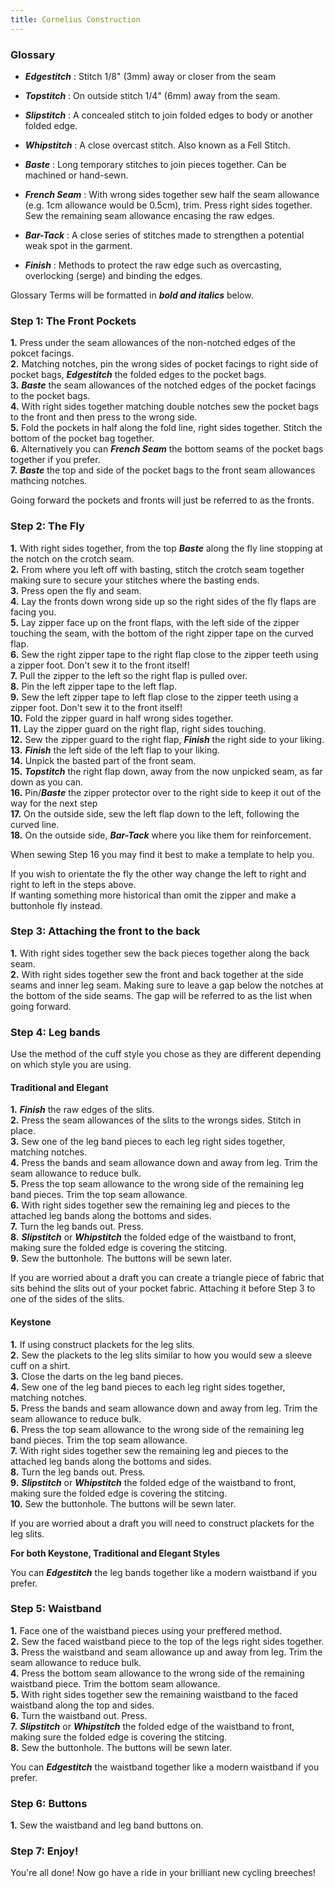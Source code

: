 ```yaml
---
title: Cornelius Construction
---
```


### Glossary
- ***Edgestitch*** : Stitch 1/8" (3mm) away or closer from the seam

- ***Topstitch*** : On outside stitch 1/4" (6mm) away from the seam.

- ***Slipstitch*** : A concealed stitch to join folded edges to body or another folded edge.

- ***Whipstitch*** : A close overcast stitch. Also known as a Fell Stitch.

- ***Baste*** : Long temporary stitches to join pieces together. Can be machined or hand-sewn.

- ***French Seam*** : With wrong sides together sew half the seam allowance (e.g. 1cm allowance would be 0.5cm), trim. Press right sides together. Sew the remaining seam allowance encasing the raw edges.

- ***Bar-Tack*** :  A close series of stitches made to strengthen a potential weak spot in the garment.

- ***Finish*** : Methods to protect the raw edge such as overcasting, overlocking (serge) and binding the edges.  

Glossary Terms will be formatted in ***bold and italics*** below.

### Step 1: The Front Pockets

__1.__ Press under the seam allowances of the non-notched edges of the pokcet facings.  
__2.__ Matching notches, pin the wrong sides of pocket facings to right side of pocket bags, ***Edgestitch*** the folded edges to the pocket bags.  
__3.__ ***Baste*** the seam allowances of the notched edges of the pocket facings to the pocket bags.  
__4.__ With right sides together matching double notches sew the pocket bags to the front and then press to the wrong side.  
__5.__ Fold the pockets in half along the fold line, right sides together. Stitch the bottom of the pocket bag together.  
__6.__ Alternatively you can ***French Seam*** the bottom seams of the pocket bags together if you prefer.  
__7.__ ***Baste*** the top and side of the pocket bags to the front seam allowances mathcing notches.  

<Note>
  
Going forward the pockets and fronts will just be referred to as the fronts.
  
</Note>

### Step 2: The Fly

__1.__ With right sides together, from the top ***Baste*** along the fly line stopping at the notch on the crotch seam.  
__2.__ From where you left off with basting, stitch the crotch seam together making sure to secure your stitches where the basting ends.  
__3.__ Press open the fly and seam.  
__4.__ Lay the fronts down wrong side up so the right sides of the fly flaps are facing you.  
__5.__ Lay zipper face up on the front flaps, with the left side of the zipper touching the seam, with the bottom of the right zipper tape on the curved flap.  
__6.__ Sew the right zipper tape to the right flap close to the zipper teeth using a zipper foot. Don't sew it to the front itself!  
__7.__ Pull the zipper to the left so the right flap is pulled over.  
__8.__ Pin the left zipper tape to the left flap.  
__9.__ Sew the left zipper tape to left flap close to the zipper teeth using a zipper foot. Don't sew it to the front itself!  
__10.__ Fold the zipper guard in half wrong sides together.  
__11.__ Lay the zipper guard on the right flap, right sides touching.  
__12.__ Sew the zipper guard to the right flap, ***Finish*** the right side to your liking.    
__13.__ ***Finish*** the left side of the left flap to your liking.  
__14.__ Unpick the basted part of the front seam.  
__15.__ ***Topstitch*** the right flap down, away from the now unpicked seam, as far down as you can.  
__16.__ Pin/***Baste*** the zipper protector over to the right side to keep it out of the way for the next step  
__17.__ On the outside side, sew the left flap down to the left, following the curved line.    
__18.__ On the outside side, ***Bar-Tack*** where you like them for reinforcement.  

<Tip>

When sewing Step 16 you may find it best to make a template to help you.

</Tip>
<Note>
  
If you wish to orientate the fly the other way change the left to right and right to left in the steps above.  
If wanting something more historical than omit the zipper and make a buttonhole fly instead.  

</Note>

### Step 3: Attaching the front to the back

__1.__ With right sides together sew the back pieces together along the back seam.  
__2.__ With right sides together sew the front and back together at the side seams and inner leg seam. Making sure to leave a gap below the notches at the bottom of the side seams. The gap will be referred to as the list when going forward.  

### Step 4: Leg bands

Use the method of the cuff style you chose as they are different depending on which style you are using.  

#### Traditional and Elegant

__1.__ ***Finish*** the raw edges of the slits.  
__2.__ Press the seam allowances of the slits to the wrongs sides. Stitch in place.  
__3.__ Sew one of the leg band pieces to each leg right sides together, matching notches.  
__4.__ Press the bands and seam allowance down and away from leg. Trim the seam allowance to reduce bulk.  
__5.__ Press the top seam allowance to the wrong side of the remaining leg band pieces. Trim the top seam allowance.  
__6.__ With right sides together sew the remaining leg and pieces to the attached leg bands along the bottoms and sides.  
__7.__ Turn the leg bands out. Press.  
__8.__ ***Slipstitch*** or ***Whipstitch*** the folded edge of the waistband to front, making sure the folded edge is covering the stitcing.  
__9.__ Sew the buttonhole. The buttons will be sewn later.  

<Note>

If you are worried about a draft you can create a triangle piece of fabric that sits behind the slits out of your pocket fabric. Attaching it before Step 3 to one of the sides of the slits.  

</Note>

#### Keystone

__1.__ If using construct plackets for the leg slits.  
__2.__ Sew the plackets to the leg slits similar to how you would sew a sleeve cuff on a shirt.  
__3.__ Close the darts on the leg band pieces.  
__4.__ Sew one of the leg band pieces to each leg right sides together, matching notches.  
__5.__ Press the bands and seam allowance down and away from leg. Trim the seam allowance to reduce bulk.  
__6.__ Press the top seam allowance to the wrong side of the remaining leg band pieces. Trim the top seam allowance.  
__7.__ With right sides together sew the remaining leg and pieces to the attached leg bands along the bottoms and sides.   
__8.__ Turn the leg bands out. Press.  
__9.__ ***Slipstitch*** or ***Whipstitch*** the folded edge of the waistband to front, making sure the folded edge is covering the stitcing.  
__10.__ Sew the buttonhole. The buttons will be sewn later.  

<Note>

If you are worried about a draft you will need to construct plackets for the leg slits.    

</Note>

<Note>

**For both Keystone, Traditional and Elegant Styles**

You can ***Edgestitch*** the leg bands together like a modern waistband if you prefer.  

</Note>

### Step 5: Waistband

__1.__ Face one of the waistband pieces using your preffered method.  
__2.__ Sew the faced waistband piece to the top of the legs right sides together.  
__3.__ Press the waistband and seam allowance up and away from leg. Trim the seam allowance to reduce bulk.  
__4.__ Press the bottom seam allowance to the wrong side of the remaining waistband piece. Trim the bottom seam allowance.  
__5.__ With right sides together sew the remaining waistband to the faced waistband along the top and sides.  
__6.__ Turn the waistband out. Press.  
__7.__ ***Slipstitch*** or ***Whipstitch*** the folded edge of the waistband to front, making sure the folded edge is covering the stitcing.  
__8.__ Sew the buttonhole. The buttons will be sewn later.  

<Note>

You can ***Edgestitch*** the waistband together like a modern waistband if you prefer.  

</Note>

### Step 6: Buttons 

__1.__ Sew the waistband and leg band buttons on.  

### Step 7: Enjoy!

You're all done! Now go have a ride in your brilliant new cycling breeches!





